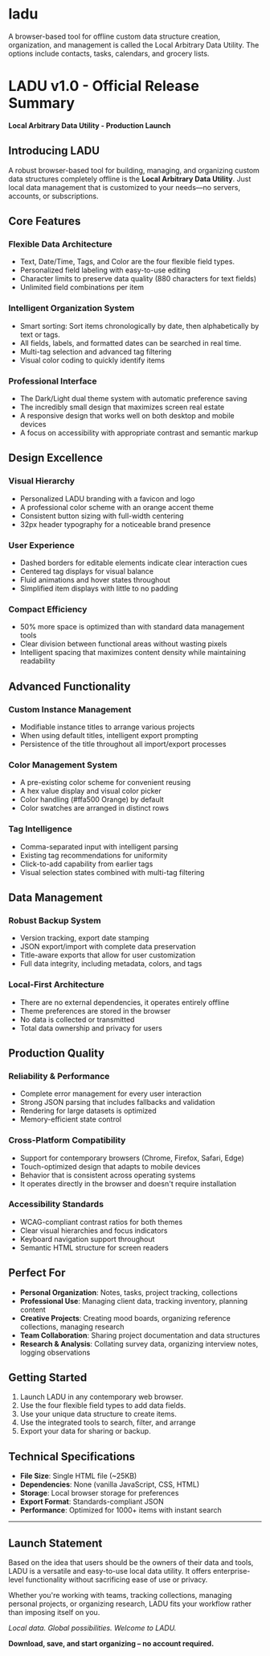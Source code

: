# ladu
A browser-based tool for offline custom data structure creation, organization, and management is called the Local Arbitrary Data Utility.  The options include contacts, tasks, calendars, and grocery lists.

# LADU v1.0 - Official Release Summary

**Local Arbitrary Data Utility - Production Launch**

## Introducing LADU

A robust browser-based tool for building, managing, and organizing custom data structures completely offline is the **Local Arbitrary Data Utility**. Just local data management that is customized to your needs—no servers, accounts, or subscriptions.

## Core Features

### Flexible Data Architecture
- Text, Date/Time, Tags, and Color are the four flexible field types.
- Personalized field labeling with easy-to-use editing
- Character limits to preserve data quality (880 characters for text fields) 
- Unlimited field combinations per item

### Intelligent Organization System
- Smart sorting: Sort items chronologically by date, then alphabetically by text or tags.
- All fields, labels, and formatted dates can be searched in real time.
- Multi-tag selection and advanced tag filtering
- Visual color coding to quickly identify items

### Professional Interface
- The Dark/Light dual theme system with automatic preference saving
- The incredibly small design that maximizes screen real estate
- A responsive design that works well on both desktop and mobile devices
- A focus on accessibility with appropriate contrast and semantic markup

## Design Excellence

### Visual Hierarchy
- Personalized LADU branding with a favicon and logo
- A professional color scheme with an orange accent theme
- Consistent button sizing with full-width centering
- 32px header typography for a noticeable brand presence

### User Experience
- Dashed borders for editable elements indicate clear interaction cues
- Centered tag displays for visual balance
- Fluid animations and hover states throughout
- Simplified item displays with little to no padding

### Compact Efficiency
- 50% more space is optimized than with standard data management tools
- Clear division between functional areas without wasting pixels 
- Intelligent spacing that maximizes content density while maintaining readability

## Advanced Functionality

### Custom Instance Management
- Modifiable instance titles to arrange various projects
- When using default titles, intelligent export prompting
- Persistence of the title throughout all import/export processes

### Color Management System
- A pre-existing color scheme for convenient reusing
- A hex value display and visual color picker
- Color handling (#ffa500 Orange) by default 
- Color swatches are arranged in distinct rows

### Tag Intelligence
- Comma-separated input with intelligent parsing
- Existing tag recommendations for uniformity 
- Click-to-add capability from earlier tags
- Visual selection states combined with multi-tag filtering

## Data Management

### Robust Backup System
- Version tracking, export date stamping
- JSON export/import with complete data preservation
- Title-aware exports that allow for user customization
- Full data integrity, including metadata, colors, and tags

### Local-First Architecture
- There are no external dependencies, it operates entirely offline
- Theme preferences are stored in the browser 
- No data is collected or transmitted
- Total data ownership and privacy for users

## Production Quality

### Reliability & Performance
- Complete error management for every user interaction
- Strong JSON parsing that includes fallbacks and validation
- Rendering for large datasets is optimized
- Memory-efficient state control

### Cross-Platform Compatibility
- Support for contemporary browsers (Chrome, Firefox, Safari, Edge)
- Touch-optimized design that adapts to mobile devices
- Behavior that is consistent across operating systems
- It operates directly in the browser and doesn't require installation

### Accessibility Standards
- WCAG-compliant contrast ratios for both themes
- Clear visual hierarchies and focus indicators
- Keyboard navigation support throughout
- Semantic HTML structure for screen readers

## Perfect For

- **Personal Organization**: Notes, tasks, project tracking, collections
- **Professional Use**: Managing client data, tracking inventory, planning content
- **Creative Projects**: Creating mood boards, organizing reference collections, managing research
- **Team Collaboration**: Sharing project documentation and data structures
- **Research & Analysis**: Collating survey data, organizing interview notes, logging observations

## Getting Started

1. Launch LADU in any contemporary web browser.
2. Use the four flexible field types to add data fields.
3. Use your unique data structure to create items.
4. Use the integrated tools to search, filter, and arrange
5. Export your data for sharing or backup.

## Technical Specifications

- **File Size**: Single HTML file (~25KB)
- **Dependencies**: None (vanilla JavaScript, CSS, HTML)
- **Storage**: Local browser storage for preferences
- **Export Format**: Standards-compliant JSON
- **Performance**: Optimized for 1000+ items with instant search

---

## Launch Statement

Based on the idea that users should be the owners of their data and tools, LADU is a versatile and easy-to-use local data utility.  It offers enterprise-level functionality without sacrificing ease of use or privacy.

Whether you're working with teams, tracking collections, managing personal projects, or organizing research, LADU fits your workflow rather than imposing itself on you.

*Local data. Global possibilities. Welcome to LADU.*

**Download, save, and start organizing – no account required.**